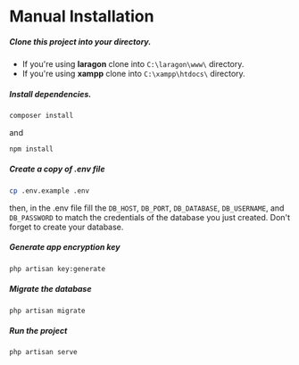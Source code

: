# Manual Installation

##### Clone this project into your directory.

- If you're using **laragon** clone into `C:\laragon\www\` directory.
- If you're using **xampp** clone into `C:\xampp\htdocs\` directory.

##### Install dependencies.

```bash
composer install
```

and

```bash
npm install
```

##### Create a copy of .env file

```bash
cp .env.example .env
```

then, in the .env file fill the `DB_HOST`, `DB_PORT`, `DB_DATABASE`, `DB_USERNAME`, and `DB_PASSWORD` to match the credentials of the database you just created. Don't forget to create your database.

##### Generate app encryption key

```bash
php artisan key:generate
```

##### Migrate the database

```bash
php artisan migrate
```

##### Run the project

```bash
php artisan serve
```
